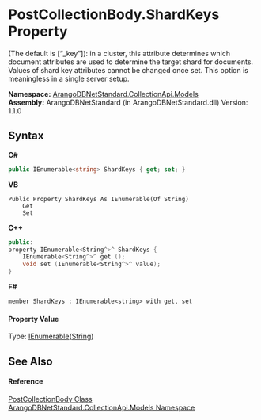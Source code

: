 # PostCollectionBody.ShardKeys Property 
 

(The default is [“_key”]): in a cluster, this attribute determines which document attributes are used to determine the target shard for documents. Values of shard key attributes cannot be changed once set. This option is meaningless in a single server setup.

**Namespace:**&nbsp;<a href="eddef630-2e74-9b99-ee5b-91305adea48b">ArangoDBNetStandard.CollectionApi.Models</a><br />**Assembly:**&nbsp;ArangoDBNetStandard (in ArangoDBNetStandard.dll) Version: 1.1.0

## Syntax

**C#**<br />
``` C#
public IEnumerable<string> ShardKeys { get; set; }
```

**VB**<br />
``` VB
Public Property ShardKeys As IEnumerable(Of String)
	Get
	Set
```

**C++**<br />
``` C++
public:
property IEnumerable<String^>^ ShardKeys {
	IEnumerable<String^>^ get ();
	void set (IEnumerable<String^>^ value);
}
```

**F#**<br />
``` F#
member ShardKeys : IEnumerable<string> with get, set

```


#### Property Value
Type: <a href="https://docs.microsoft.com/dotnet/api/system.collections.generic.ienumerable-1" target="_blank" rel="noopener noreferrer">IEnumerable</a>(<a href="https://docs.microsoft.com/dotnet/api/system.string" target="_blank" rel="noopener noreferrer">String</a>)

## See Also


#### Reference
<a href="dd01270d-520a-693d-96e1-5bb9ef28eb24">PostCollectionBody Class</a><br /><a href="eddef630-2e74-9b99-ee5b-91305adea48b">ArangoDBNetStandard.CollectionApi.Models Namespace</a><br />